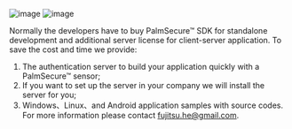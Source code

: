 ![image](https://user-images.githubusercontent.com/80386146/173786620-a1837bcd-78b0-47d7-9cb6-d919882a720c.png)
![image](https://user-images.githubusercontent.com/80386146/173786921-c672df2d-ec0c-4b00-a3f9-a1ee35b988da.png)

Normally the developers have to buy PalmSecure™ SDK for standalone development and additional server license for client-server application. To save the cost and time we provide:
1) The authentication server to build your application quickly with a PalmSecure™ sensor;
2) If you want to set up the server in your company we will install the server for you;
3) Windows、Linux、and Android application samples with source codes.
For more information please contact fujitsu.he@gmail.com.
